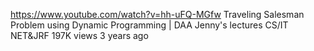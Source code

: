 https://www.youtube.com/watch?v=hh-uFQ-MGfw
Traveling Salesman Problem using Dynamic Programming | DAA
Jenny's lectures CS/IT NET&JRF
197K views
3 years ago

